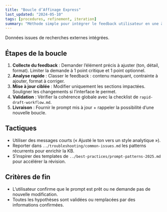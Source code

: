 ```yaml
---
title: "Boucle d’Affinage Express"
last_updated: "2024-05-10"
tags: [procedures, refinement, iteration]
summary: "Méthode simple pour intégrer le feedback utilisateur en une à deux itérations."
---
```


Données issues de recherches externes intégrées.

## Étapes de la boucle
1. **Collecte du feedback** : Demander l’élément précis à ajuster (ton, détail, format). Limiter la demande à 1 point critique et 1 point optionnel.
2. **Analyse rapide** : Classer le feedback : contenu manquant, contrainte à ajouter, format à corriger.
3. **Mise à jour ciblée** : Modifier uniquement les sections impactées. Souligner les changements si l’interface le permet.
4. **Validation** : Vérifier la cohérence globale avec la checklist de `rapid-draft-workflow.md`.
5. **Livraison** : Fournir le prompt mis à jour + rappeler la possibilité d’une nouvelle boucle.

## Tactiques
- Utiliser des messages courts (« Ajusté le ton vers un style analytique »).
- Reporter dans `../troubleshooting/common-issues.md` les patterns récurrents pour enrichir la KB.
- S’inspirer des templates de `../best-practices/prompt-patterns-2025.md` pour accélérer la révision.

## Critères de fin
- L’utilisateur confirme que le prompt est prêt ou ne demande pas de nouvelle modification.
- Toutes les hypothèses sont validées ou remplacées par des informations confirmées.
